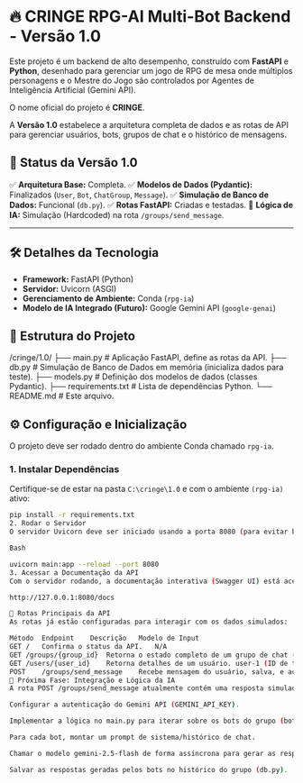 # 🔥 CRINGE RPG-AI Multi-Bot Backend - Versão 1.0

Este projeto é um backend de alto desempenho, construído com **FastAPI** e **Python**, desenhado para gerenciar um jogo de RPG de mesa onde múltiplos personagens e o Mestre do Jogo são controlados por Agentes de Inteligência Artificial (Gemini API).

O nome oficial do projeto é **CRINGE**.

A **Versão 1.0** estabelece a arquitetura completa de dados e as rotas de API para gerenciar usuários, bots, grupos de chat e o histórico de mensagens.

## 🚀 Status da Versão 1.0

✅ **Arquitetura Base:** Completa.
✅ **Modelos de Dados (Pydantic):** Finalizados (`User`, `Bot`, `ChatGroup`, `Message`).
✅ **Simulação de Banco de Dados:** Funcional (`db.py`).
✅ **Rotas FastAPI:** Criadas e testadas.
🛑 **Lógica de IA:** Simulação (Hardcoded) na rota `/groups/send_message`.

---

## 🛠️ Detalhes da Tecnologia

* **Framework:** FastAPI (Python)
* **Servidor:** Uvicorn (ASGI)
* **Gerenciamento de Ambiente:** Conda (`rpg-ia`)
* **Modelo de IA Integrado (Futuro):** Google Gemini API (`google-genai`)

## 📂 Estrutura do Projeto

/cringe/1.0/
├── main.py        # Aplicação FastAPI, define as rotas da API.
├── db.py          # Simulação de Banco de Dados em memória (inicializa dados para teste).
├── models.py      # Definição dos modelos de dados (classes Pydantic).
├── requirements.txt # Lista de dependências Python.
└── README.md      # Este arquivo.


## ⚙️ Configuração e Inicialização

O projeto deve ser rodado dentro do ambiente Conda chamado `rpg-ia`.

### 1. Instalar Dependências

Certifique-se de estar na pasta `C:\cringe\1.0` e com o ambiente `(rpg-ia)` ativo:

```bash
pip install -r requirements.txt
2. Rodar o Servidor
O servidor Uvicorn deve ser iniciado usando a porta 8080 (para evitar bloqueios de firewall). O flag --reload garante que o servidor reinicie automaticamente após salvar alterações no código.

Bash

uvicorn main:app --reload --port 8080
3. Acessar a Documentação da API
Com o servidor rodando, a documentação interativa (Swagger UI) está acessível em:

http://127.0.0.1:8080/docs

🧭 Rotas Principais da API
As rotas já estão configuradas para interagir com os dados simulados:

Método	Endpoint	Descrição	Modelo de Input
GET	/	Confirma o status da API.	N/A
GET	/groups/{group_id}	Retorna o estado completo de um grupo de chat (inclui histórico).	group-123 (ID de teste)
GET	/users/{user_id}	Retorna detalhes de um usuário.	user-1 (ID de teste)
POST	/groups/send_message	Recebe mensagem do usuário, salva, e aciona a IA.	NewMessage (JSON)
🌟 Próxima Fase: Integração e Lógica da IA
A rota POST /groups/send_message atualmente contém uma resposta simulada. O objetivo da próxima fase é:

Configurar a autenticação do Gemini API (GEMINI_API_KEY).

Implementar a lógica no main.py para iterar sobre os bots do grupo (bot-mestre, bot-npc-1).

Para cada bot, montar um prompt de sistema/histórico de chat.

Chamar o modelo gemini-2.5-flash de forma assíncrona para gerar as respostas.

Salvar as respostas geradas pelos bots no histórico do grupo (db.py).